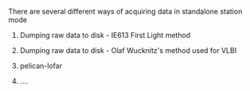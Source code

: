 There are several different ways of acquiring data in standalone station mode

1. Dumping raw data to disk - IE613 First Light method

2. Dumping raw data to disk - Olaf Wucknitz's method used for VLBI

3. pelican-lofar

4. ....

